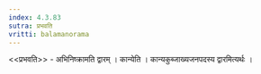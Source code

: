 ```yaml
---
index: 4.3.83
sutra: प्रभवति
vritti: balamanorama
---
```


<<प्रभवति>> - अभिनिष्क्रामति द्वारम् । कान्येति । कान्यकुब्जाख्यजनपदस्य द्वारमित्यर्थः । 